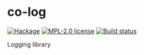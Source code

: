 # co-log

[![Hackage](https://img.shields.io/hackage/v/co-log.svg)](https://hackage.haskell.org/package/co-log)
[![MPL-2.0 license](https://img.shields.io/badge/license-MPL--2.0-blue.svg)](https://github.com/kowainik/co-log/blob/master/LICENSE)
[![Build status](https://secure.travis-ci.org/kowainik/co-log.svg)](https://travis-ci.org/kowainik/co-log)


Logging library


